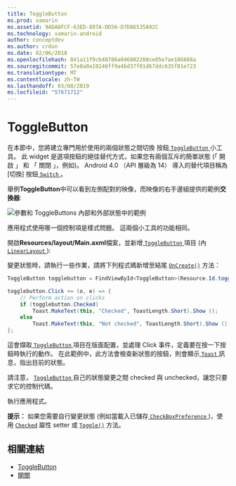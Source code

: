 ```yaml
---
title: ToggleButton
ms.prod: xamarin
ms.assetid: 9ADA8FCF-63ED-897A-DD56-D7D86535A92C
ms.technology: xamarin-android
author: conceptdev
ms.author: crdun
ms.date: 02/06/2018
ms.openlocfilehash: 841a11f9cb48786a046802288ce05e7ae186688a
ms.sourcegitcommit: 57e8a0a10246ff9a4bd37f01d67ddc635f81e723
ms.translationtype: MT
ms.contentlocale: zh-TW
ms.lasthandoff: 03/08/2019
ms.locfileid: "57671712"
---
```

# <a name="togglebutton"></a>ToggleButton

在本節中，您將建立專門用於使用的兩個狀態之間切換 按鈕[ `ToggleButton` ](https://developer.xamarin.com/api/type/Android.Widget.ToggleButton/)小工具。 此 widget 是選項按鈕的絕佳替代方式，如果您有兩個互斥的簡單狀態 (「 開啟 」 和 「 關閉 」，例如)。 Android 4.0 （API 層級為 14） 導入的替代項目稱為 [切換] 按鈕[ `Switch` ](https://developer.xamarin.com/api/type/Android.Widget.Switch/)。

舉例**ToggleButton**中可以看到左側配對的映像，而映像的右手邊組提供的範例**交換器**:

![參數和 ToggleButtons 內部和外部狀態中的範例](toggle-button-images/togglebutton-switch.png)  

應用程式使用哪一個控制項是樣式問題。 這兩個小工具的功能相同。

開啟**Resources/layout/Main.axml**檔案，並新增[ `ToggleButton` ](https://developer.xamarin.com/api/type/Android.Widget.ToggleButton/)項目 (內[ `LinearLayout` ](https://developer.xamarin.com/api/type/Android.Widget.LinearLayout/)):

變更狀態時，請執行一些作業，請將下列程式碼新增至結尾 [`OnCreate()`](https://developer.xamarin.com/api/member/Android.App.Activity.OnCreate/p/Android.OS.Bundle/Android.OS.PersistableBundle)
方法：

```csharp
ToggleButton togglebutton = FindViewById<ToggleButton>(Resource.Id.togglebutton);

togglebutton.Click += (o, e) => {
    // Perform action on clicks
    if (togglebutton.Checked)
        Toast.MakeText(this, "Checked", ToastLength.Short).Show ();
    else
        Toast.MakeText(this, "Not checked", ToastLength.Short).Show ();
};
```

這會擷取[ `ToggleButton` ](https://developer.xamarin.com/api/type/Android.Widget.ToggleButton/)項目在版面配置，並處理 Click 事件，定義要在按一下按鈕時執行的動作。 在此範例中，此方法會檢查新狀態的按鈕，則會顯示[ `Toast` ](https://developer.xamarin.com/api/type/Android.Widget.Toast/)訊息，指出目前的狀態。

請注意， [ `ToggleButton` ](https://developer.xamarin.com/api/type/Android.Widget.ToggleButton/)自己的狀態變更之間 checked 與 unchecked，讓您只要求它的控制代碼。

執行應用程式。


**提示：** 如果您需要自行變更狀態 (例如當載入已儲存[ `CheckBoxPreference` ](https://developer.xamarin.com/api/type/Android.Preferences.CheckBoxPreference/))，使用 [`Checked`](https://developer.xamarin.com/api/property/Android.Widget.CompoundButton.Checked/)
屬性 setter 或 [`Toggle()`](https://developer.xamarin.com/api/member/Android.Widget.CompoundButton.Toggle/)
方法。


## <a name="related-links"></a>相關連結

- [ToggleButton](https://developer.android.com/reference/android/widget/ToggleButton.html)
- [開關](https://developer.android.com/reference/android/widget/Switch.html)
